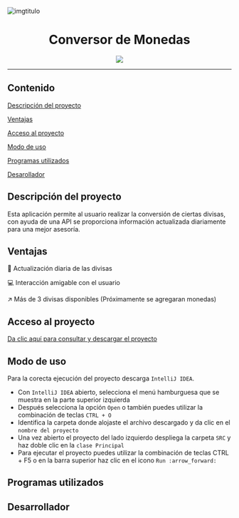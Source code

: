![imgtitulo](https://github.com/JorgeGalan22/ConversorMonedas/assets/159068636/225cbe32-2a5f-4fb1-a06d-1e3d04fe30cd)

<h1 align="center"> Conversor de Monedas </h1>

<p align="center">
   <img src="https://img.shields.io/badge/STATUS-CONCLUIDO-green">
   </p>
<hr>

## Contenido

[Descripción del proyecto](#descripción-del-proyecto)

[Ventajas](#ventajas)

[Acceso al proyecto](#acceso-al-proyecto)

[Modo de uso](#modo-de-uso)

[Programas utilizados](#programas-utilizados)

[Desarollador](#desarrollador)


## Descripción del proyecto

Esta aplicación permite al usuario realizar la conversión de ciertas divisas, con ayuda de una API se proporciona información actualizada diariamente para una mejor asesoría. 


## Ventajas

:signal_strength: Actualización diaria de las divisas

:computer: Interacción amigable con el usuario

:arrow_upper_right: Más de 3 divisas disponibles (Próximamente se agregaran monedas)

## Acceso al proyecto

 [Da clic aquí para consultar y descargar el proyecto](liga)



## Modo de uso

Para la corecta ejecución del proyecto descarga `IntelliJ IDEA`.

 - Con `IntelliJ IDEA` abierto, selecciona el menú hamburguesa que se muestra en la parte superior izquierda
 - Después selecciona la opción `Open` o también puedes utilizar la combinación de teclas `CTRL + O`
 - Identifica la carpeta donde alojaste el archivo descargado y da clic en el `nombre del proyecto`
 - Una vez abierto el proyecto del lado izquierdo despliega la carpeta `SRC` y haz doble clic en la `clase Principal`
 - Para ejecutar el proyecto puedes utilizar la combinación de teclas CTRL + F5 o en la barra superior haz clic en el icono ` Run :arrow_forward: `


## Programas utilizados



## Desarrollador


